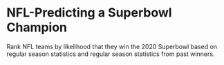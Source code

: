 # NFL-Predicting a Superbowl Champion

Rank NFL teams by likelihood that they win the 2020 Superbowl based on regular season statistics and regular season statistics from past winners.
